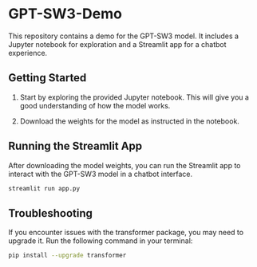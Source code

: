 # GPT-SW3-Demo

This repository contains a demo for the GPT-SW3 model. It includes a Jupyter notebook for exploration and a Streamlit app for a chatbot experience.

## Getting Started

1. Start by exploring the provided Jupyter notebook. This will give you a good understanding of how the model works.

2. Download the weights for the model as instructed in the notebook.

## Running the Streamlit App

After downloading the model weights, you can run the Streamlit app to interact with the GPT-SW3 model in a chatbot interface.

```bash
streamlit run app.py
```

## Troubleshooting

If you encounter issues with the transformer package, you may need to upgrade it. Run the following command in your terminal:

```bash
pip install --upgrade transformer
```

